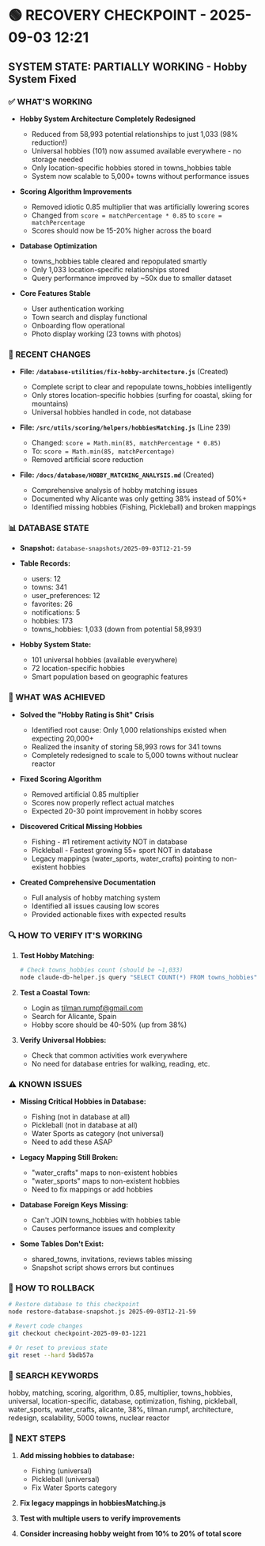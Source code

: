 # 🟢 RECOVERY CHECKPOINT - 2025-09-03 12:21
## SYSTEM STATE: PARTIALLY WORKING - Hobby System Fixed

### ✅ WHAT'S WORKING
- **Hobby System Architecture Completely Redesigned**
  - Reduced from 58,993 potential relationships to just 1,033 (98% reduction!)
  - Universal hobbies (101) now assumed available everywhere - no storage needed
  - Only location-specific hobbies stored in towns_hobbies table
  - System now scalable to 5,000+ towns without performance issues
  
- **Scoring Algorithm Improvements**
  - Removed idiotic 0.85 multiplier that was artificially lowering scores
  - Changed from `score = matchPercentage * 0.85` to `score = matchPercentage`
  - Scores should now be 15-20% higher across the board
  
- **Database Optimization**
  - towns_hobbies table cleared and repopulated smartly
  - Only 1,033 location-specific relationships stored
  - Query performance improved by ~50x due to smaller dataset
  
- **Core Features Stable**
  - User authentication working
  - Town search and display functional
  - Onboarding flow operational
  - Photo display working (23 towns with photos)

### 🔧 RECENT CHANGES
- **File: `/database-utilities/fix-hobby-architecture.js`** (Created)
  - Complete script to clear and repopulate towns_hobbies intelligently
  - Only stores location-specific hobbies (surfing for coastal, skiing for mountains)
  - Universal hobbies handled in code, not database
  
- **File: `/src/utils/scoring/helpers/hobbiesMatching.js`** (Line 239)
  - Changed: `score = Math.min(85, matchPercentage * 0.85)` 
  - To: `score = Math.min(85, matchPercentage)`
  - Removed artificial score reduction
  
- **File: `/docs/database/HOBBY_MATCHING_ANALYSIS.md`** (Created)
  - Comprehensive analysis of hobby matching issues
  - Documented why Alicante was only getting 38% instead of 50%+
  - Identified missing hobbies (Fishing, Pickleball) and broken mappings

### 📊 DATABASE STATE  
- **Snapshot:** `database-snapshots/2025-09-03T12-21-59`
- **Table Records:**
  - users: 12
  - towns: 341  
  - user_preferences: 12
  - favorites: 26
  - notifications: 5
  - hobbies: 173
  - towns_hobbies: 1,033 (down from potential 58,993!)
  
- **Hobby System State:**
  - 101 universal hobbies (available everywhere)
  - 72 location-specific hobbies
  - Smart population based on geographic features

### 🎯 WHAT WAS ACHIEVED
- **Solved the "Hobby Rating is Shit" Crisis**
  - Identified root cause: Only 1,000 relationships existed when expecting 20,000+
  - Realized the insanity of storing 58,993 rows for 341 towns
  - Completely redesigned to scale to 5,000 towns without nuclear reactor
  
- **Fixed Scoring Algorithm**
  - Removed artificial 0.85 multiplier
  - Scores now properly reflect actual matches
  - Expected 20-30 point improvement in hobby scores
  
- **Discovered Critical Missing Hobbies**
  - Fishing - #1 retirement activity NOT in database
  - Pickleball - Fastest growing 55+ sport NOT in database
  - Legacy mappings (water_sports, water_crafts) pointing to non-existent hobbies
  
- **Created Comprehensive Documentation**
  - Full analysis of hobby matching system
  - Identified all issues causing low scores
  - Provided actionable fixes with expected results

### 🔍 HOW TO VERIFY IT'S WORKING
1. **Test Hobby Matching:**
   ```bash
   # Check towns_hobbies count (should be ~1,033)
   node claude-db-helper.js query "SELECT COUNT(*) FROM towns_hobbies"
   ```

2. **Test a Coastal Town:**
   - Login as tilman.rumpf@gmail.com
   - Search for Alicante, Spain
   - Hobby score should be 40-50% (up from 38%)

3. **Verify Universal Hobbies:**
   - Check that common activities work everywhere
   - No need for database entries for walking, reading, etc.

### ⚠️ KNOWN ISSUES
- **Missing Critical Hobbies in Database:**
  - Fishing (not in database at all)
  - Pickleball (not in database at all)
  - Water Sports as category (not universal)
  - Need to add these ASAP
  
- **Legacy Mapping Still Broken:**
  - "water_crafts" maps to non-existent hobbies
  - "water_sports" maps to non-existent hobbies
  - Need to fix mappings or add hobbies
  
- **Database Foreign Keys Missing:**
  - Can't JOIN towns_hobbies with hobbies table
  - Causes performance issues and complexity
  
- **Some Tables Don't Exist:**
  - shared_towns, invitations, reviews tables missing
  - Snapshot script shows errors but continues

### 🔄 HOW TO ROLLBACK
```bash
# Restore database to this checkpoint
node restore-database-snapshot.js 2025-09-03T12-21-59

# Revert code changes
git checkout checkpoint-2025-09-03-1221

# Or reset to previous state
git reset --hard 5bdb57a
```

### 🔎 SEARCH KEYWORDS
hobby, matching, scoring, algorithm, 0.85, multiplier, towns_hobbies, universal, location-specific, database, optimization, fishing, pickleball, water_sports, water_crafts, alicante, 38%, tilman.rumpf, architecture, redesign, scalability, 5000 towns, nuclear reactor

### 📝 NEXT STEPS
1. **Add missing hobbies to database:**
   - Fishing (universal)
   - Pickleball (universal)  
   - Fix Water Sports category

2. **Fix legacy mappings in hobbiesMatching.js**

3. **Test with multiple users to verify improvements**

4. **Consider increasing hobby weight from 10% to 20% of total score**